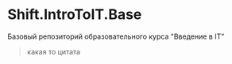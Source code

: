 # Shift.IntroToIT.Base
Базовый репозиторий образовательного курса "Введение в IT"

>какая то цитата
